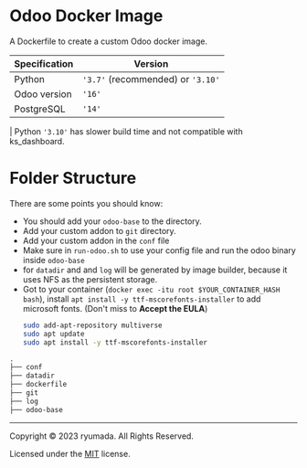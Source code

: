 # Odoo Docker Image
A Dockerfile to create a custom Odoo docker image.

| Specification | Version |
|----|----|
|Python|`'3.7'` (recommended) or `'3.10'`|
|Odoo version|`'16'`|
|PostgreSQL|`'14'`|

| Python `'3.10'` has slower build time and not compatible with ks_dashboard.

# Folder Structure
There are some points you should know:
- You should add your `odoo-base` to the directory.
- Add your custom addon to `git` directory.
- Add your custom addon in the `conf` file
- Make sure in `run-odoo.sh` to use your config file and run the odoo binary inside `odoo-base`
- for `datadir` and and `log` will be generated by image builder, because it uses NFS as the persistent storage. 
- Got to your container (`docker exec -itu root $YOUR_CONTAINER_HASH bash`), install `apt install -y ttf-mscorefonts-installer` to add microsoft fonts. (Don't miss to **Accept the EULA**)
  ```bash
  sudo add-apt-repository multiverse
  sudo apt update
  sudo apt install -y ttf-mscorefonts-installer
  ```

```markdown
.
├── conf
├── datadir
├── dockerfile
├── git
├── log
├── odoo-base
```

---

Copyright © 2023 ryumada. All Rights Reserved.

Licensed under the [MIT](LICENSE) license.
